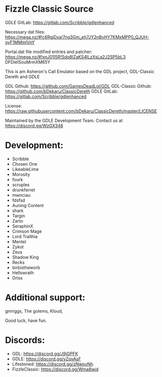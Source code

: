 # Fizzle Classic Source

GDLE GitLab: https://gitlab.com/Scribble/gdlenhanced

Necessary dat files: https://mega.nz/#!c6RgjDxa!7ng3Gm_eh7JY2nBvHY7KMxMPP0_QJUH-oyF1MMmlVnY

Portal.dat file modified entries and patcher: https://mega.nz/#!xnJ01I5R!Sdo8lZaKS4lLzXsLa2J2SP5bL3
DFDieISouMrmXM65Y

This is am Asheron's Call Emulator based on the GDL project, GDL-Classic Dereth and GDLE

GDL Github: https://github.com/GamesDeadLol/GDL
GDL-Classic Github: https://github.com/bDekaru/ClassicDereth
GDLE GitLab: https://gitlab.com/Scribble/gdlenhanced

License: https://raw.githubusercontent.com/bDekaru/ClassicDereth/master/LICENSE

Maintained by the GDLE Development Team. Contact us at https://discord.gg/WzGX348 

# Development: 
* Scribble
* Chosen One
* LikeableLime 
* Morosity 
* fourk 
* scruples 
* drunkferret 
* mwnciau 
* fdsfsd 
* Auning Content 
* shark 
* Targin 
* Zarto 
* SeraphinX 
* Crimson Mage 
* Lord Traithia 
* Mentel 
* Zykot 
* Zeus 
* Shadow King 
* Recks 
* birbistheworb 
* Hellswrath 
* Driss


# Additional support: 
gmriggs, The golems, Kloud,

Good luck, have fun.

# Discords:

* GDL: https://discord.gg/J9jGPFK
* GDLE: https://discord.gg/yZqvAsF
* Lifestoned: https://discord.gg/zNwpvNh
* FizzleClassic: https://discord.gg/Wma8wjd
